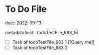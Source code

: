 # To Do File

due:: 2022-09-13

metadatafield:: todoTestFile_683\_16

- [ ] Task of todoTestFile_683 1 [[Query me]]
- [ ] Task of todoTestFile_683 2
